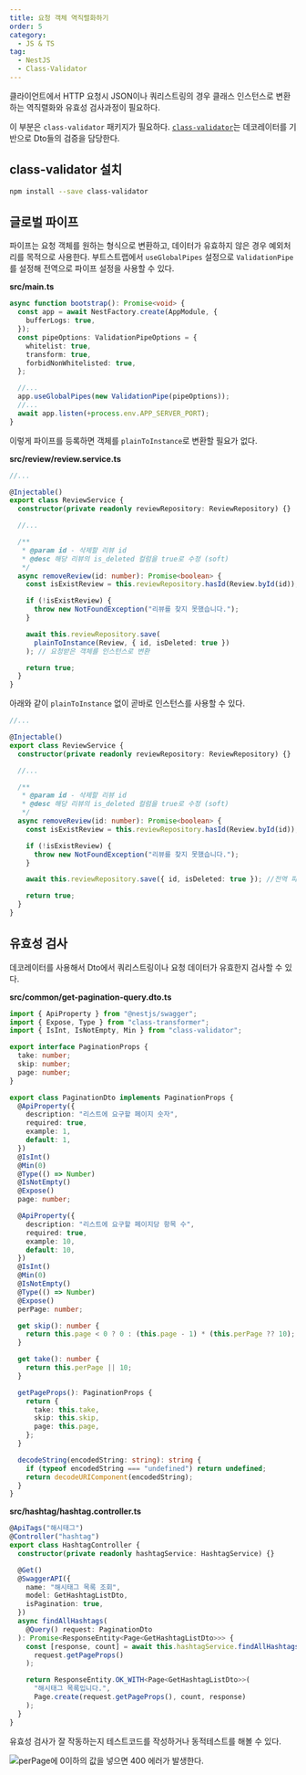 ```yaml
---
title: 요청 객체 역직렬화하기
order: 5
category:
  - JS & TS
tag:
  - NestJS
  - Class-Validator
---
```


클라이언트에서 HTTP 요청시 JSON이나 쿼리스트링의 경우 클래스 인스턴스로 변환하는 역직렬화와 유효성 검사과정이 필요하다.

이 부분은 `class-validator` 패키지가 필요하다.
[`class-validator`][class-validator]는 데코레이터를 기반으로 Dto들의 검증을 담당한다.

## class-validator 설치

```bash
npm install --save class-validator
```

## 글로벌 파이프

파이프는 요청 객체를 원하는 형식으로 변환하고, 데이터가 유효하지 않은 경우 예외처리를 목적으로 사용한다.
부트스트랩에서 `useGlobalPipes` 설정으로 `ValidationPipe`를 설정해 전역으로 파이프 설정을 사용할 수 있다.

**src/main.ts**

```ts
async function bootstrap(): Promise<void> {
  const app = await NestFactory.create(AppModule, {
    bufferLogs: true,
  });
  const pipeOptions: ValidationPipeOptions = {
    whitelist: true,
    transform: true,
    forbidNonWhitelisted: true,
  };

  //...
  app.useGlobalPipes(new ValidationPipe(pipeOptions));
  //...
  await app.listen(+process.env.APP_SERVER_PORT);
}
```

이렇게 파이프를 등록하면 객체를 `plainToInstance`로 변환할 필요가 없다.

**src/review/review.service.ts**

```ts
//...

@Injectable()
export class ReviewService {
  constructor(private readonly reviewRepository: ReviewRepository) {}

  //...

  /**
   * @param id - 삭제할 리뷰 id
   * @desc 해당 리뷰의 is_deleted 컬럼을 true로 수정 (soft)
   */
  async removeReview(id: number): Promise<boolean> {
    const isExistReview = this.reviewRepository.hasId(Review.byId(id));

    if (!isExistReview) {
      throw new NotFoundException("리뷰를 찾지 못했습니다.");
    }

    await this.reviewRepository.save(
      plainToInstance(Review, { id, isDeleted: true })
    ); // 요청받은 객체를 인스턴스로 변환

    return true;
  }
}
```

아래와 같이 `plainToInstance` 없이 곧바로 인스턴스를 사용할 수 있다.

```ts
//...

@Injectable()
export class ReviewService {
  constructor(private readonly reviewRepository: ReviewRepository) {}

  //...

  /**
   * @param id - 삭제할 리뷰 id
   * @desc 해당 리뷰의 is_deleted 컬럼을 true로 수정 (soft)
   */
  async removeReview(id: number): Promise<boolean> {
    const isExistReview = this.reviewRepository.hasId(Review.byId(id));

    if (!isExistReview) {
      throw new NotFoundException("리뷰를 찾지 못했습니다.");
    }

    await this.reviewRepository.save({ id, isDeleted: true }); //전역 파이프 설정 후 plainToInstance 제거

    return true;
  }
}
```

## 유효성 검사

데코레이터를 사용해서 Dto에서 쿼리스트링이나 요청 데이터가 유효한지 검사할 수 있다.

**src/common/get-pagination-query.dto.ts**

```ts
import { ApiProperty } from "@nestjs/swagger";
import { Expose, Type } from "class-transformer";
import { IsInt, IsNotEmpty, Min } from "class-validator";

export interface PaginationProps {
  take: number;
  skip: number;
  page: number;
}

export class PaginationDto implements PaginationProps {
  @ApiProperty({
    description: "리스트에 요구할 페이지 숫자",
    required: true,
    example: 1,
    default: 1,
  })
  @IsInt()
  @Min(0)
  @Type(() => Number)
  @IsNotEmpty()
  @Expose()
  page: number;

  @ApiProperty({
    description: "리스트에 요구할 페이지당 항목 수",
    required: true,
    example: 10,
    default: 10,
  })
  @IsInt()
  @Min(0)
  @IsNotEmpty()
  @Type(() => Number)
  @Expose()
  perPage: number;

  get skip(): number {
    return this.page < 0 ? 0 : (this.page - 1) * (this.perPage ?? 10);
  }

  get take(): number {
    return this.perPage || 10;
  }

  getPageProps(): PaginationProps {
    return {
      take: this.take,
      skip: this.skip,
      page: this.page,
    };
  }

  decodeString(encodedString: string): string {
    if (typeof encodedString === "undefined") return undefined;
    return decodeURIComponent(encodedString);
  }
}
```

**src/hashtag/hashtag.controller.ts**

```ts
@ApiTags("해시태그")
@Controller("hashtag")
export class HashtagController {
  constructor(private readonly hashtagService: HashtagService) {}

  @Get()
  @SwaggerAPI({
    name: "해시태그 목록 조회",
    model: GetHashtagListDto,
    isPagination: true,
  })
  async findAllHashtags(
    @Query() request: PaginationDto
  ): Promise<ResponseEntity<Page<GetHashtagListDto>>> {
    const [response, count] = await this.hashtagService.findAllHashtags(
      request.getPageProps()
    );

    return ResponseEntity.OK_WITH<Page<GetHashtagListDto>>(
      "해시태그 목록입니다.",
      Page.create(request.getPageProps(), count, response)
    );
  }
}
```

유효성 검사가 잘 작동하는지 테스트코드를 작성하거나 동적테스트를 해볼 수 있다.

![perPage에 0이하의 값을 넣으면 400 에러가 발생한다.](https://github.com/develop-pix/dump-in-Admin-BE/assets/96982072/f00427ae-040c-416b-aea9-1bcf5ab218eb)

[class-validator]: https://github.com/typestack/class-validator
